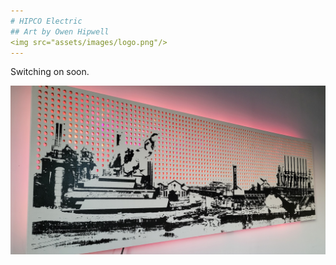 ```yaml
---
# HIPCO Electric
## Art by Owen Hipwell
<img src="assets/images/logo.png"/>
---
```



Switching on soon.


<img src="assets/images/fwt-pink.jpg"/>
